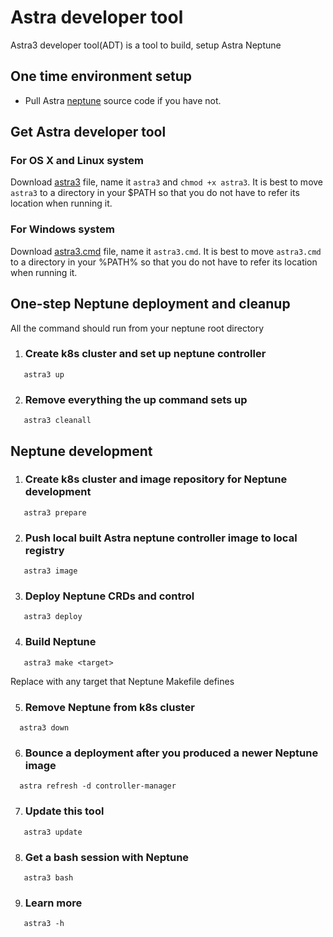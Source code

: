 # Astra developer tool
Astra3 developer tool(ADT) is a tool to build, setup Astra Neptune

## One time environment setup

   * Pull Astra [neptune](https://github.com/NetApp-Polaris/neptune) source code if you have not.

## Get Astra developer tool

### For OS X and Linux system
Download [astra3](./astra3) file, name it `astra3` and `chmod +x astra3`. It is best to move `astra3` to a directory in your $PATH so that you do not have to refer its location when running it.

### For Windows system
Download [astra3.cmd](./astra3.cmd) file, name it `astra3.cmd`. It is best to move `astra3.cmd` to a directory in your %PATH% so that you do not have to refer its location when running it.

## One-step Neptune deployment and cleanup
All the command should run from your neptune root directory

1. ### Create k8s cluster and set up neptune controller
```
   astra3 up
```
2. ### Remove everything the up command sets up
```
   astra3 cleanall
```

## Neptune development
1. ### Create k8s cluster and image repository for Neptune development
```
   astra3 prepare
```
2. ### Push local built Astra neptune controller image to local registry
```
   astra3 image
```
3. ### Deploy Neptune CRDs and control
```
   astra3 deploy
```
4. ### Build Neptune
```
   astra3 make <target>
```
   Replace <target> with any target that Neptune Makefile defines

5. ### Remove Neptune from k8s cluster
```
  astra3 down
```

6. ### Bounce a deployment after you produced a newer Neptune image
```
  astra refresh -d controller-manager
```

7. ### Update this tool
```
   astra3 update
```

8. ### Get a bash session with Neptune
```
   astra3 bash
```

9. ### Learn more
```
   astra3 -h
```
